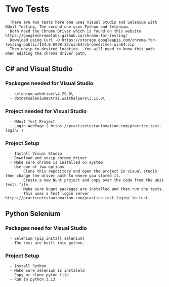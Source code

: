 # Two Tests
      There are two tests here one uses Visual Studio and Selenium with NUnit Testing, The second one uses Python and Selenium.
      Both need the Chrome Driver which is found on this website https://googlechromelabs.github.io/chrome-for-testing/
      Download using Curl -O https://storage.googleapis.com/chrome-for-testing-public/134.0.6998.35/win64/chromedriver-win64.zip
      Then unzip to desired location.  You will need to know this path when editing the chrome driver path.
## C# and Visual Studio 
### Packages needed for Visual Studio
      - selenium.webdriver\4.29.0\
      - dotnetseleniumextras.waithelpers\3.11.0\
### Project needed for Visual Studio
      - NUnit Test Project
      - Login WebPage ( https://practicetestautomation.com/practice-test-login/ )
### Project Setup
      - Install Visual Studio
      - Download and unzip chrome driver
      - Make sure chrome is installed on system
      - Use one of two options
            Clone this repository and open the project in visual studio then change the driver path to where you stored it.
            Create a new Nunt project and copy over the code from the unit tests file.
            Make sure Nuget packages are installed and then run the tests.
            This uses a test login server https://practicetestautomation.com/practice-test-login/ to test.

## Python Selenium
### Packages need for Visual Studio
      - Selenium (pip install selenium)
      - The rest are built into python.
### Project Setup
      - Install Python
      - Make sure selenium is instaleld
      - Copy or clone pyton file
      - Run in python 3.13
